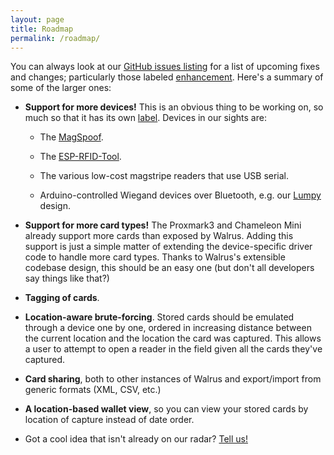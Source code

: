 ```yaml
---
layout: page
title: Roadmap
permalink: /roadmap/
---
```


You can always look at our [GitHub issues listing](https://github.com/TeamWalrus/Walrus/issues) for a list of upcoming fixes and changes; particularly those labeled [enhancement](https://github.com/TeamWalrus/Walrus/issues?q=is%3Aissue+is%3Aopen+label%3Aenhancement). Here's a summary of some of the larger ones:

- **Support for more devices!** This is an obvious thing to be working on, so much so that it has its own [label](https://github.com/TeamWalrus/Walrus/issues?q=is%3Aissue+is%3Aopen+label%3Adevice-support). Devices in our sights are:

  - The [MagSpoof](https://samy.pl/magspoof/).

  - The [ESP-RFID-Tool](https://github.com/rfidtool/ESP-RFID-Tool).

  - The various low-cost magstripe readers that use USB serial.

  - Arduino-controlled Wiegand devices over Bluetooth, e.g. our [Lumpy](/lumpy/) design.

- **Support for more card types!** The Proxmark3 and Chameleon Mini already support more cards than exposed by Walrus. Adding this support is just a simple matter of extending the device-specific driver code to handle more card types. Thanks to Walrus's extensible codebase design, this should be an easy one (but don't all developers say things like that?)

- **Tagging of cards**.

- **Location-aware brute-forcing**. Stored cards should be emulated through a device one by one, ordered in increasing distance between the current location and the location the card was captured. This allows a user to attempt to open a reader in the field given all the cards they've captured.

- **Card sharing**, both to other instances of Walrus and export/import from generic formats (XML, CSV, etc.)

- **A location-based wallet view**, so you can view your stored cards by location of capture instead of date order.

- Got a cool idea that isn't already on our radar? [Tell us!](https://github.com/TeamWalrus/Walrus/issues/new?labels=enhancement)
